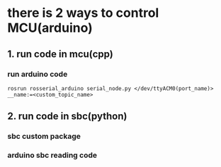 # there is 2 ways to control MCU(arduino)

## 1. run code in mcu(cpp)
### run arduino code
    rosrun rosserial_arduino serial_node.py </dev/ttyACM0(port_name)> __name:=<custom_topic_name>

## 2. run code in sbc(python)
### sbc custom package

### arduino sbc reading code

